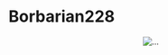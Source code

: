 # Borbarian228
<div align="center">
  <img src="[https://www.novaya.by/wp-content/uploads/2018/02/reklama-na-sajte-gazety.gif](https://media.tenor.com/MHi_sQmVI_sAAAAd/cj-gta.gif)https://media.tenor.com/MHi_sQmVI_sAAAAd/cj-gta.gif" alt="...">
</div>
